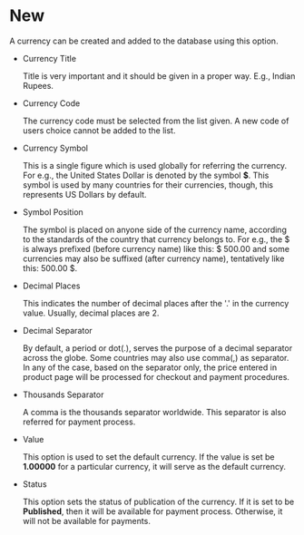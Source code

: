 # New

A currency can be created and added to the database using this option.

* Currency Title

    Title is very important and it should be given in a proper way. E.g., Indian Rupees.
    
* Currency Code

    The currency code must be selected from the list given. A new code of users choice cannot be added to the list.

* Currency Symbol

    This is a single figure which is used globally for referring the currency. For e.g., the United States Dollar is denoted by the symbol **$**. This symbol is used by many countries for their currencies, though, this represents US Dollars by default.

* Symbol Position

    The symbol is placed on anyone side of the currency name, according to the standards of the country that currency belongs to. For e.g., the $ is always prefixed (before currency name) like this: $ 500.00 and some currencies may also be suffixed (after currency name), tentatively like this: 500.00 $.

* Decimal Places

    This indicates the number of decimal places after the '.' in the currency value. Usually, decimal places are 2.

* Decimal Separator

    By default, a period or dot(.), serves the purpose of a decimal separator across the globe. Some countries may also use comma(,) as separator. In any of the case, based on the separator only, the price entered in product page will be processed for checkout and payment procedures.

* Thousands Separator

    A comma is the thousands separator worldwide. This separator is also referred for payment process.

* Value

    This option is used to set the default currency. If the value is set be **1.00000** for a particular currency, it will serve as the default currency.

* Status

    This option sets the status of publication of the currency. If it is set to be **Published**, then it will be available for payment process. Otherwise, it will not be available for payments.



